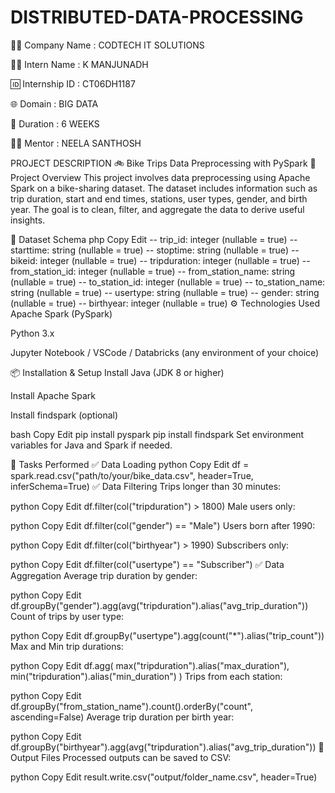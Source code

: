 # DISTRIBUTED-DATA-PROCESSING
👨‍💼 Company Name : CODTECH IT SOLUTIONS

🧑‍🎓 Intern Name : K MANJUNADH

🆔 Internship ID : CT06DH1187

🌐 Domain : BIG DATA

📅 Duration : 6 WEEKS

👨‍🏫 Mentor : NEELA SANTHOSH

PROJECT DESCRIPTION
🚲 Bike Trips Data Preprocessing with PySpark
📌 Project Overview
This project involves data preprocessing using Apache Spark on a bike-sharing dataset. The dataset includes information such as trip duration, start and end times, stations, user types, gender, and birth year. The goal is to clean, filter, and aggregate the data to derive useful insights.

📂 Dataset Schema
php
Copy
Edit
-- trip_id: integer (nullable = true)
-- starttime: string (nullable = true)
-- stoptime: string (nullable = true)
-- bikeid: integer (nullable = true)
-- tripduration: integer (nullable = true)
-- from_station_id: integer (nullable = true)
-- from_station_name: string (nullable = true)
-- to_station_id: integer (nullable = true)
-- to_station_name: string (nullable = true)
-- usertype: string (nullable = true)
-- gender: string (nullable = true)
-- birthyear: integer (nullable = true)
⚙️ Technologies Used
Apache Spark (PySpark)

Python 3.x

Jupyter Notebook / VSCode / Databricks (any environment of your choice)

📦 Installation & Setup
Install Java (JDK 8 or higher)

Install Apache Spark

Install findspark (optional)

bash
Copy
Edit
pip install pyspark
pip install findspark
Set environment variables for Java and Spark if needed.

📑 Tasks Performed
✅ Data Loading
python
Copy
Edit
df = spark.read.csv("path/to/your/bike_data.csv", header=True, inferSchema=True)
✅ Data Filtering
Trips longer than 30 minutes:

python
Copy
Edit
df.filter(col("tripduration") > 1800)
Male users only:

python
Copy
Edit
df.filter(col("gender") == "Male")
Users born after 1990:

python
Copy
Edit
df.filter(col("birthyear") > 1990)
Subscribers only:

python
Copy
Edit
df.filter(col("usertype") == "Subscriber")
✅ Data Aggregation
Average trip duration by gender:

python
Copy
Edit
df.groupBy("gender").agg(avg("tripduration").alias("avg_trip_duration"))
Count of trips by user type:

python
Copy
Edit
df.groupBy("usertype").agg(count("*").alias("trip_count"))
Max and Min trip durations:

python
Copy
Edit
df.agg(
    max("tripduration").alias("max_duration"),
    min("tripduration").alias("min_duration")
)
Trips from each station:

python
Copy
Edit
df.groupBy("from_station_name").count().orderBy("count", ascending=False)
Average trip duration per birth year:

python
Copy
Edit
df.groupBy("birthyear").agg(avg("tripduration").alias("avg_trip_duration"))
📁 Output Files
Processed outputs can be saved to CSV:

python
Copy
Edit
result.write.csv("output/folder_name.csv", header=True)
